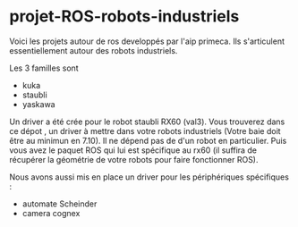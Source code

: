 # projet-ROS-robots-industriels

Voici les projets autour de ros developpés par l'aip primeca. 
Ils s'articulent essentiellement autour des robots industriels. 

Les 3 familles sont 
- kuka
- staubli
- yaskawa

Un driver a été crée pour le robot staubli RX60 (val3). Vous trouverez dans ce dépot , un driver à mettre dans votre robots industriels (Votre baie doit être au minimun en 7.10).
Il ne dépend pas de d'un robot en particulier.
Puis vous avez le paquet ROS qui lui est spécifique au rx60 (il suffira de récupérer la géométrie de votre robots pour faire fonctionner ROS).

Nous avons aussi mis en place un driver pour les périphériques spécifiques :

- automate Scheinder
- camera cognex
